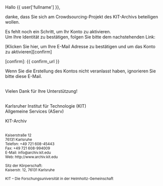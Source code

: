 Hallo {{ user['fullname'] }},

danke, dass Sie sich am Crowdsourcing-Projekt des KIT-Archivs beteiligen wollen. 

Es fehlt noch ein Schritt, um Ihr Konto zu aktivieren.  
Um Ihre Identität zu bestätigen, folgen Sie bitte dem nachstehenden Link:


[Klicken Sie hier, um Ihre E-Mail Adresse zu bestätigen und um das Konto zu aktivieren][confirm]

[confirm]: {{ confirm_url }}

Wenn Sie die Erstellung des Kontos nicht veranlasst haben, ignorieren Sie bitte diese E-Mail.

<br>
Vielen Dank für Ihre Unterstützung!
<br>
<br>
  
Karlsruher Institut für Technologie (KIT)  
Allgemeine Services (AServ)

KIT-Archiv

<br>
<sup>
Kaiserstraße 12<br>
76131 Karlsruhe<br>
Telefon: +49 721 608-45443<br>
Fax: +49 721 608-994009<br>
E-Mail: info@archiv.kit.edu<br>
Web: http://www.archiv.kit.edu<br>
<br>
Sitz der Körperschaft:<br>
Kaiserstr. 12, 76131 Karlsruhe<br>
<br>
KIT – Die Forschungsuniversität in der Helmholtz-Gemeinschaft </sup>


